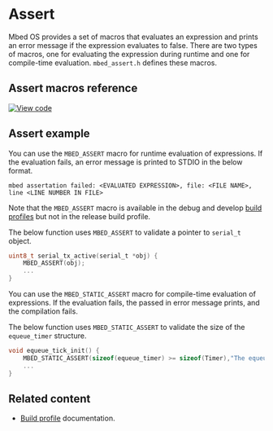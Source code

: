 # Assert

Mbed OS provides a set of macros that evaluates an expression and prints an error message if the expression evaluates to false. There are two types of macros, one for evaluating the expression during runtime and one for compile-time evaluation. `mbed_assert.h` defines these macros.

## Assert macros reference

[![View code](https://www.mbed.com/embed/?type=library)](https://os.mbed.com/docs/mbed-os/v6.6/mbed-os-api-doxy/mbed__assert_8h_source.html)

## Assert example

You can use the `MBED_ASSERT` macro for runtime evaluation of expressions. If the evaluation fails, an error message is printed to STDIO in the below format.

```
mbed assertation failed: <EVALUATED EXPRESSION>, file: <FILE NAME>, line <LINE NUMBER IN FILE>
```

Note that the `MBED_ASSERT` macro is available in the debug and develop [build profiles](../program-setup/build-profiles-and-rules.html) but not in the release build profile.

The below function uses `MBED_ASSERT` to validate a pointer to `serial_t` object.

```C TODO
uint8_t serial_tx_active(serial_t *obj) {
    MBED_ASSERT(obj);
    ...
}
```

You can use the `MBED_STATIC_ASSERT` macro for compile-time evaluation of expressions. If the evaluation fails, the passed in error message prints, and the compilation fails.

The below function uses `MBED_STATIC_ASSERT` to validate the size of the `equeue_timer` structure.

```C TODO
void equeue_tick_init() {
    MBED_STATIC_ASSERT(sizeof(equeue_timer) >= sizeof(Timer),"The equeue_timer buffer must fit the class Timer");
    ...
}
```

## Related content

- [Build profile](../program-setup/build-profiles-and-rules.html) documentation.
